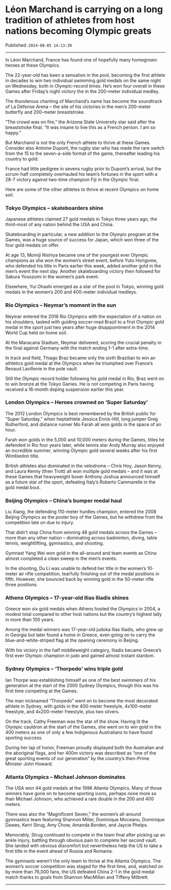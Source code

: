 # Léon Marchand is carrying on a long tradition of athletes from host nations becoming Olympic greats

Published :`2024-08-05 14:13:39`

---

In Léon Marchand, France has found one of hopefully many homegrown heroes at these Olympics.

The 22-year-old has been a sensation in the pool, becoming the first athlete in decades to win two individual swimming gold medals on the same night on Wednesday, both in Olympic-record times. He’s won four overall in these Games after Friday’s night victory the in the 200-meter individual medley.

The thunderous chanting of Marchand’s name has become the soundtrack of La Défense Arena – the site of his victories in the men’s 200-meter butterfly and 200-meter breaststroke.

“The crowd was on fire,” the Arizona State University star said after the breaststroke final. “It was insane to live this as a French person. I am so happy.”

But Marchand is not the only French athlete to thrive at these Games. Consider also Antoine Dupont, the rugby star who has made the rare switch from the 15 to the seven-a-side format of the game, thereafter leading his country to gold.

France had little pedigree in sevens rugby prior to Dupont’s arrival, but the scrum-half completely overhauled his team’s fortunes in the sport with a 28-7 victory against two-time champion Fiji in the Olympic final.

Here are some of the other athletes to thrive at recent Olympics on home soil.

### Tokyo Olympics – skateboarders shine

Japanese athletes claimed 27 gold medals in Tokyo three years ago, the third-most of any nation behind the USA and China.

Skateboarding in particular, a new addition to the Olympic program at the Games, was a huge source of success for Japan, which won three of the four gold medals on offer.

At age 13, Momiji Nishiya became one of the youngest ever Olympic champions as she won the women’s street event, before Yuto Horigome, who defended his title in Paris earlier this week, added another gold in the men’s event the next day. Another skateboarding victory then followed for Sakura Yosozumi in the women’s park event.

Elsewhere, Yui Ohashi emerged as a star of the pool in Tokyo, winning gold medals in the women’s 200 and 400-meter individual medleys.

### Rio Olympics – Neymar’s moment in the sun

Neymar entered the 2016 Rio Olympics with the expectation of a nation on his shoulders, tasked with guiding soccer-mad Brazil to a first Olympic gold medal in the sport just two years after huge disappointment in the 2014 World Cup held on home soil.

At the Maracana Stadium, Neymar delivered, scoring the crucial penalty in the final against Germany with the match ending 1-1 after extra-time.

In track and field, Thiago Braz became only the sixth Brazilian to win an athletics gold medal at the Olympics when he triumphed over France’s Renaud Lavillenie in the pole vault.

Still the Olympic record holder following his gold medal in Rio, Braz went on to win bronze at the Tokyo Games. He is not competing in Paris having received a 16-month doping suspension earlier this year.

### London Olympics – Heroes crowned on ‘Super Saturday’

The 2012 London Olympics is best remembered by the British public for “Super Saturday,” when heptathlete Jessica Ennis-Hill, long jumper Greg Rutherford, and distance runner Mo Farah all won golds in the space of an hour.

Farah won golds in the 5,000 and 10,000 meters during the Games, titles he defended in Rio four years later, while tennis star Andy Murray also enjoyed an incredible summer, winning Olympic gold several weeks after his first Wimbledon title.

British athletes also dominated in the velodrome – Chris Hoy, Jason Kenny, and Laura Kenny (then Trott) all won multiple gold medals – and it was at these Games that heavyweight boxer Anthony Joshua announced himself as a future star of the sport, defeating Italy’s Roberto Cammarelle in the gold medal bout.

### Beijing Olympics – China’s bumper medal haul

Liu Xiang, the defending 110-meter hurdles champion, entered the 2008 Beijing Olympics as the poster boy of the Games, but he withdrew from the competition late on due to injury.

That didn’t stop China from winning 48 gold medals across the Games – more than any other nation – dominating across badminton, diving, table tennis, weightlifting, gymnastics, and shooting.

Gymnast Yang Wei won gold in the all-around and team events as China almost completed a clean sweep in the men’s events.

In the shooting, Du Li was unable to defend her title in the women’s 10-meter air rifle competition, tearfully finishing out of the medal positions in fifth. However, she bounced back by winning gold in the 50-meter rifle three positions.

### Athens Olympics – 17-year-old Ilias Iliadis shines

Greece won six gold medals when Athens hosted the Olympics in 2004, a modest total compared to other host nations but the country’s highest tally in more than 100 years.

Among the medal winners was 17-year-old judoka Ilias Iliadis, who grew up in Georgia but later found a home in Greece, even going on to carry the blue-and-white-striped flag at the opening ceremony in Beijing.

With his victory in the half middleweight category, Iliadis became Greece’s first ever Olympic champion in judo and gained almost instant stardom.

### Sydney Olympics – ‘Thorpedo’ wins triple gold

Ian Thorpe was establishing himself as one of the best swimmers of his generation at the start of the 2000 Sydney Olympics, though this was his first time competing at the Games.

The man nicknamed “Thorpedo” went on to become the most decorated athlete in Sydney, with golds in the 400-meter freestyle, 4x100-meter freestyle, and 4x200-meter freestyle, plus two silvers.

On the track, Cathy Freeman was the star of the show. Having lit the Olympic cauldron at the start of the Games, she went on to win gold in the 400 meters as one of only a few Indigenous Australians to have found sporting success.

During her lap of honor, Freeman proudly displayed both the Australian and the aboriginal flags, and her 400m victory was described as “one of the great sporting events of our generation” by the country’s then-Prime Minister John Howard.

### Atlanta Olympics – Michael Johnson dominates

The USA won 44 gold medals at the 1996 Atlanta Olympics. Many of those winners have gone on to become sporting icons, perhaps none more so than Michael Johnson, who achieved a rare double in the 200 and 400 meters.

There was also the “Magnificent Seven,” the women’s all-around gymnastics team featuring Shannon Miller, Dominique Moceanu, Dominique Dawes, Kerri Strug, Amy Chow, Amanda Borden, and Jaycie Phelps.

Memorably, Strug continued to compete in the team final after picking up an ankle injury, battling through obvious pain to complete her second vault. She landed with obvious discomfort but nevertheless help the US to take a first title in the event ahead of Russia and Romania.

The gymnasts weren’t the only team to thrive at the Atlanta Olympics. The women’s soccer competition was staged for the first time, and, watched on by more than 76,000 fans, the US defeated China 2-1 in the gold medal match thanks to goals from Shannon MacMillan and Tiffeny Milbrett.

---

